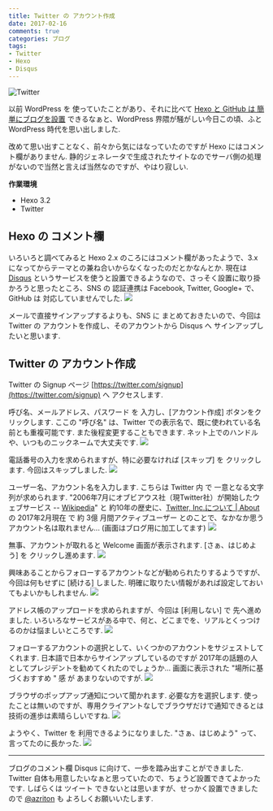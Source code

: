```yaml
---
title: Twitter の アカウント作成
date: 2017-02-16
comments: true
categories: ブログ
tags:
- Twitter
- Hexo
- Disqus
---
```


![](/images/twitter/twitter.png "Twitter")

以前 WordPress を 使っていたことがあり、それに比べて [Hexo と GitHub は 簡単にブログを設置](/2016/11/01/HexoとGitHub-Pagesでブログ環境の構築/) できるなぁと、WordPress 界隈が騒がしい今日この頃、ふと WordPress 時代を思い出しました.

改めて思い出すことなく、前々から気にはなっていたのですが Hexo にはコメント欄がありません. 静的ジェネレータで生成されたサイトなのでサーバ側の処理がないので当然と言えば当然なのですが、やはり寂しい.


**作業環境**
- Hexo 3.2
- Twitter


## Hexo の コメント欄
いろいろと調べてみると Hexo 2.x のころにはコメント欄があったようで、3.x になってからテーマとの兼ね合いからなくなったのだとかなんとか.
現在は [Disqus](https://disqus.com/) というサービスを使うと設置できるようなので、さっそく設置に取り掛かろうと思ったところ、SNS の 認証連携は Facebook, Twitter, Google+ で、GitHub は 対応していませんでした.
![](/images/hexo/disqus/signup/01.png)

メールで直接サインアップするよりも、SNS に まとめておきたいので、今回は Twitter の アカウントを作成し、そのアカウントから Disqus へ サインアップしたいと思います.


## Twitter の アカウント作成
Twitter の Signup ページ [https://twitter.com/signup](https://twitter.com/signup) へ アクセスします.

呼び名、メールアドレス、パスワード を 入力し、[アカウント作成] ボタンをクリックします.
ここの "呼び名" は、Twitter での表示名で、既に使われている名前とも重複可能です. また後程変更することもできます. ネット上でのハンドルや、いつものニックネームで大丈夫です.
![](/images/twitter/signup/01.png)

電話番号の入力を求められますが、特に必要なければ [スキップ] を クリックします. 今回はスキップしました.
![](/images/twitter/signup/02.png)

ユーザー名、アカウント名を入力します. こちらは Twitter 内 で 一意となる文字列が求められます. "2006年7月にオブビアウス社（現Twitter社）が開始したウェブサービス -- [Wikipedia](https://ja.wikipedia.org/wiki/Twitter)" と 約10年の歴史に、[Twitter, Inc.について | About](https://about.twitter.com/ja/company) の 2017年2月現在 で 約 3億 月間アクティブユーザー とのことで、なかなか思うアカウント名は取れません... (画面はブログ用に加工してます)
![](/images/twitter/signup/03.png)

無事、アカウントが取れると Welcome 画面が表示されます. [さぁ、はじめよう] を クリックし進めます.
![](/images/twitter/signup/04.png)

興味あることからフォローするアカウントなどが勧められたりするようですが、今回は何もせずに [続ける] しました. 明確に取りたい情報があれば設定しておいてもよいかもしれません.
![](/images/twitter/signup/05.png)

アドレス帳のアップロードを求められますが、今回は [利用しない] で 先へ進めました. いろいろなサービスがある中で、何と、どこまでを、リアルとくっつけるのかは悩ましいところです.
![](/images/twitter/signup/06.png)

フォローするアカウントの選択として、いくつかのアカウントをサジェストしてくれます. 日本語で日本からサインアップしているのですが 2017年の話題の人としてプレジデントを勧めてくれたのでしょうか... 画面に表示された "場所に基づくおすすめ " 感 が あまりないのですが.
![](/images/twitter/signup/07.png)

ブラウザのポップアップ通知について聞かれます. 必要な方を選択します. 使ったことは無いのですが、専用クライアントなしでブラウザだけで通知できるとは技術の進歩は素晴らしいですね.
![](/images/twitter/signup/08.png)

ようやく、Twitter を 利用できるようになりました. "さぁ、はじめよう" って、言ってたのに長かった.
![](/images/twitter/signup/09.png)



- - - -
ブログのコメント欄 Disqus に向けて、一歩を踏み出すことができました. Twitter 自体も用意したいなぁと思っていたので、ちょうど設置できてよかったです.
しばらくは ツイート できないとは思いますが、せっかく設置できましたので [@azriton](https://twitter.com/azriton) も よろしくお願いいたします.
